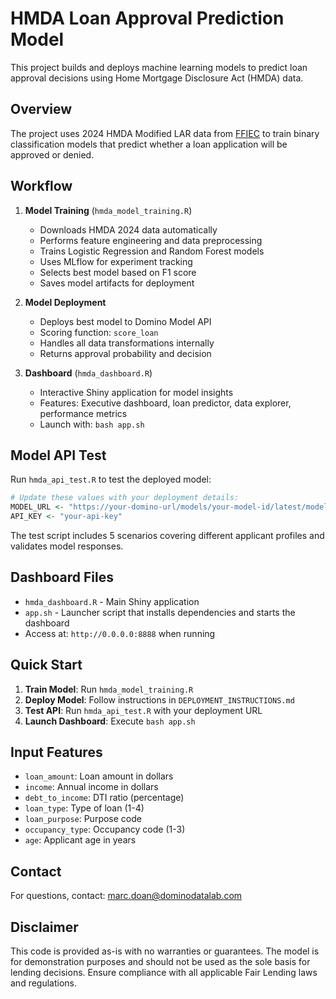 # HMDA Loan Approval Prediction Model

This project builds and deploys machine learning models to predict loan approval decisions using Home Mortgage Disclosure Act (HMDA) data.

## Overview

The project uses 2024 HMDA Modified LAR data from [FFIEC](https://ffiec.cfpb.gov/data-publication/modified-lar/2024) to train binary classification models that predict whether a loan application will be approved or denied.

## Workflow

1. **Model Training** (`hmda_model_training.R`)
   - Downloads HMDA 2024 data automatically
   - Performs feature engineering and data preprocessing
   - Trains Logistic Regression and Random Forest models
   - Uses MLflow for experiment tracking
   - Selects best model based on F1 score
   - Saves model artifacts for deployment

2. **Model Deployment**
   - Deploys best model to Domino Model API
   - Scoring function: `score_loan`
   - Handles all data transformations internally
   - Returns approval probability and decision

3. **Dashboard** (`hmda_dashboard.R`)
   - Interactive Shiny application for model insights
   - Features: Executive dashboard, loan predictor, data explorer, performance metrics
   - Launch with: `bash app.sh`

## Model API Test

Run `hmda_api_test.R` to test the deployed model:

```r
# Update these values with your deployment details:
MODEL_URL <- "https://your-domino-url/models/your-model-id/latest/model"
API_KEY <- "your-api-key"
```

The test script includes 5 scenarios covering different applicant profiles and validates model responses.

## Dashboard Files

- `hmda_dashboard.R` - Main Shiny application
- `app.sh` - Launcher script that installs dependencies and starts the dashboard
- Access at: `http://0.0.0.0:8888` when running

## Quick Start

1. **Train Model**: Run `hmda_model_training.R`
2. **Deploy Model**: Follow instructions in `DEPLOYMENT_INSTRUCTIONS.md`
3. **Test API**: Run `hmda_api_test.R` with your deployment URL
4. **Launch Dashboard**: Execute `bash app.sh`

## Input Features

- `loan_amount`: Loan amount in dollars
- `income`: Annual income in dollars  
- `debt_to_income`: DTI ratio (percentage)
- `loan_type`: Type of loan (1-4)
- `loan_purpose`: Purpose code
- `occupancy_type`: Occupancy code (1-3)
- `age`: Applicant age in years

## Contact

For questions, contact: marc.doan@dominodatalab.com

## Disclaimer

This code is provided as-is with no warranties or guarantees. The model is for demonstration purposes and should not be used as the sole basis for lending decisions. Ensure compliance with all applicable Fair Lending laws and regulations.
